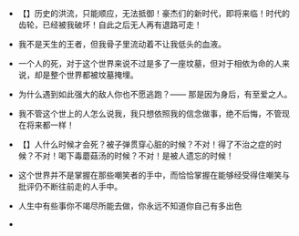 - 【】历史的洪流，只能顺应，无法抵御！豪杰们的新时代，即将来临！时代的齿轮，已经被我破坏！自此之后无人再有退路可走！
- 我不是天生的王者，但我骨子里流动着不让我低头的血液。
- 一个人的死，对于这个世界来说不过是多了一座坟墓，但对于相依为命的人来说，却是整个世界都被坟墓掩埋。
- 为什么遇到如此强大的敌人你也不愿逃跑？—— 那是因为身后，有至爱之人。
- 我不管这个世上的人怎么说我，我只想依照我的信念做事，绝不后悔，不管现在将来都一样！

- 【】人什么时候才会死？被子弹贯穿心脏的时候？不对！得了不治之症的时候？不对！喝下毒蘑菇汤的时候？不对！是被人遗忘的时候！
- 这个世界并不是掌握在那些嘲笑者的手中，而恰恰掌握在能够经受得住嘲笑与批评仍不断往前走的人手中。
- 人生中有些事你不竭尽所能去做，你永远不知道你自己有多出色
- 
